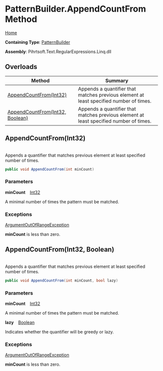 # PatternBuilder\.AppendCountFrom Method

[Home](../../../../../../README.md)

**Containing Type**: [PatternBuilder](../README.md)

**Assembly**: Pihrtsoft\.Text\.RegularExpressions\.Linq\.dll

## Overloads

| Method | Summary |
| ------ | ------- |
| [AppendCountFrom(Int32)](#Pihrtsoft_Text_RegularExpressions_Linq_PatternBuilder_AppendCountFrom_System_Int32_) | Appends a quantifier that matches previous element at least specified number of times\. |
| [AppendCountFrom(Int32, Boolean)](#Pihrtsoft_Text_RegularExpressions_Linq_PatternBuilder_AppendCountFrom_System_Int32_System_Boolean_) | Appends a quantifier that matches previous element at least specified number of times\. |

## AppendCountFrom\(Int32\) <a id="Pihrtsoft_Text_RegularExpressions_Linq_PatternBuilder_AppendCountFrom_System_Int32_"></a>

\
Appends a quantifier that matches previous element at least specified number of times\.

```csharp
public void AppendCountFrom(int minCount)
```

### Parameters

**minCount** &ensp; [Int32](https://docs.microsoft.com/en-us/dotnet/api/system.int32)

A minimal number of times the pattern must be matched\.

### Exceptions

[ArgumentOutOfRangeException](https://docs.microsoft.com/en-us/dotnet/api/system.argumentoutofrangeexception)

**minCount** is less than zero\.

## AppendCountFrom\(Int32, Boolean\) <a id="Pihrtsoft_Text_RegularExpressions_Linq_PatternBuilder_AppendCountFrom_System_Int32_System_Boolean_"></a>

\
Appends a quantifier that matches previous element at least specified number of times\.

```csharp
public void AppendCountFrom(int minCount, bool lazy)
```

### Parameters

**minCount** &ensp; [Int32](https://docs.microsoft.com/en-us/dotnet/api/system.int32)

A minimal number of times the pattern must be matched\.

**lazy** &ensp; [Boolean](https://docs.microsoft.com/en-us/dotnet/api/system.boolean)

Indicates whether the quantifier will be greedy or lazy\.

### Exceptions

[ArgumentOutOfRangeException](https://docs.microsoft.com/en-us/dotnet/api/system.argumentoutofrangeexception)

**minCount** is less than zero\.

